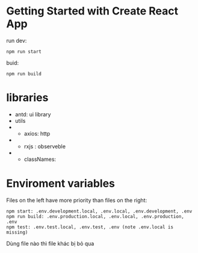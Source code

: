 # Getting Started with Create React App
run dev:
```
npm run start
```
buid:
```
npm run build
```

# libraries
- antd: ui library
- utils
- - axios: http 
- - rxjs : observeble
- - classNames:  

# Enviroment variables
Files on the left have more priority than files on the right:
```
npm start: .env.development.local, .env.local, .env.development, .env
npm run build: .env.production.local, .env.local, .env.production, .env
npm test: .env.test.local, .env.test, .env (note .env.local is missing)
```
Dùng file nào thì file khác bị bỏ qua